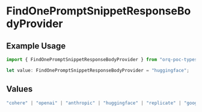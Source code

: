 # FindOnePromptSnippetResponseBodyProvider

## Example Usage

```typescript
import { FindOnePromptSnippetResponseBodyProvider } from "orq-poc-typescript-multi-env-version/models/operations";

let value: FindOnePromptSnippetResponseBodyProvider = "huggingface";
```

## Values

```typescript
"cohere" | "openai" | "anthropic" | "huggingface" | "replicate" | "google" | "google-ai" | "azure" | "aws" | "anyscale" | "perplexity" | "groq" | "fal" | "leonardoai" | "nvidia"
```